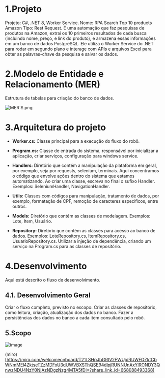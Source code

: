 # 1.Projeto
Projeto: C#, .NET 8, Worker Service.
Nome: RPA Search Top 10 products Amazon
Tipo: Rest Request.
É uma automação que faz pesquisas de produtos na Amazon, extrai os 10 primeiros resultados de cada busca (incluindo nome, preço, e link do produto), e armazena essas informações em um banco de dados PostgreSQL. Ele utiliza o Worker Service do .NET para rodar em segundo plano e interage com APIs e arquivos Excel para obter as palavras-chave da pesquisa e salvar os dados.

# 2.Modelo de Entidade e Relacionamento (MER)
Estrutura de tabelas para criação do banco de dados.

![MER'S.png](https://github.com/user-attachments/assets/e50e75bf-29fd-49ef-8600-f284b1f6b05b)

# 3.Arquitetura do projeto
- **Worker.cs:** Classe principal para a execução do fluxo do robô.
- **Program.cs:** Classe de entrada do sistema, responsável por inicializar a aplicação, criar serviços, configuração para windows service.

- **Handlers:** Diretório que contém a manipulação da plataforma em geral, por exemplo, seja por requests, selenium, terminais. Aqui concentramos o código que envolve ações dentro do sistema que estamos automatizando. Ao criar uma classe, escreva no final o sufixo Handler. Exemplos: SeleniumHandler, NavigationHandler.
- **Utils:** Classes com códigos para manipulação, tratamento de dados, por exemplo, formatação de CPF, remoção de caracteres específicos, entre outros.
- **Models:** Diretório que contém as classes de modelagem. Exemplos: Lote, Item, Usuário.
- **Repository:** Diretório que contém as classes para acesso ao banco de dados. Exemplos: LoteRepository.cs, ItemRepository.cs, UsuarioRepository.cs. 
Utilizar a injeção de dependência, criando um serviço na Program.cs para as classes de repositório.

# 4.Desenvolvimento
Aqui está descrito o fluxo de desenvolvimento.

## 4.1. Desenvolvimento Geral

Criar o fluxo completo, previsto no escopo.
Criar as classes de repositório, como leitura, criação, atualização dos dados no banco.
Fazer a persistências dos dados no banco a cada item consultado pelo robô.

## 5.Scopo
![image](https://github.com/user-attachments/assets/b31993f9-7a58-43e4-a2fa-a93f55c44be6)

(miro) [https://miro.com/welcomeonboard/T21LSHpJbGRtV2FWUjdRUWFOZktCbWNmMEl4ZktseTZzMDFxU3dUWVBXSThQSE94dlpjRUNNUnAxYlRONDY3QnwzNDU4NzY0NjAzNDgzNzg4MTA5fDI=?share_link_id=668088493368]

